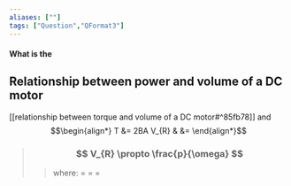```yaml
---
aliases: [""]
tags: ["Question","QFormat3"]
---
```


#### What is the
## Relationship between power and volume of a DC motor
[[relationship between torque and volume of a DC motor#^85fb78]] and 
$$\begin{align*}
T &= 2BA V_{R} & &= 
\end{align*}$$

> ### $$ V_{R} \propto \frac{p}{\omega} $$ 
>> where:
>> $=$ 
>> $=$
>> $=$
